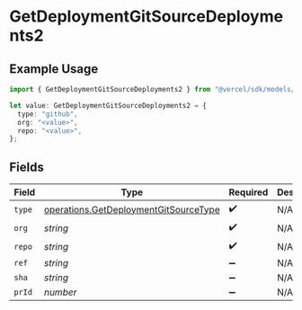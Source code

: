 # GetDeploymentGitSourceDeployments2

## Example Usage

```typescript
import { GetDeploymentGitSourceDeployments2 } from "@vercel/sdk/models/operations/getdeployment.js";

let value: GetDeploymentGitSourceDeployments2 = {
  type: "github",
  org: "<value>",
  repo: "<value>",
};
```

## Fields

| Field                                                                                          | Type                                                                                           | Required                                                                                       | Description                                                                                    |
| ---------------------------------------------------------------------------------------------- | ---------------------------------------------------------------------------------------------- | ---------------------------------------------------------------------------------------------- | ---------------------------------------------------------------------------------------------- |
| `type`                                                                                         | [operations.GetDeploymentGitSourceType](../../models/operations/getdeploymentgitsourcetype.md) | :heavy_check_mark:                                                                             | N/A                                                                                            |
| `org`                                                                                          | *string*                                                                                       | :heavy_check_mark:                                                                             | N/A                                                                                            |
| `repo`                                                                                         | *string*                                                                                       | :heavy_check_mark:                                                                             | N/A                                                                                            |
| `ref`                                                                                          | *string*                                                                                       | :heavy_minus_sign:                                                                             | N/A                                                                                            |
| `sha`                                                                                          | *string*                                                                                       | :heavy_minus_sign:                                                                             | N/A                                                                                            |
| `prId`                                                                                         | *number*                                                                                       | :heavy_minus_sign:                                                                             | N/A                                                                                            |